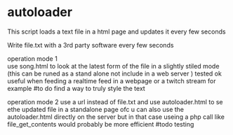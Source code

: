 # autoloader
This script loads a text file  in a html page and updates it every few seconds 

Write file.txt with a 3rd party software every few seconds 

operation mode 1  
use song.html to look at the latest form of the file in a slightly stiled mode (this can be runed as a stand alone not include in a web server ) 
tested ok useful when feeding a realtime feed in a webpage or a twitch stream for example 
#to do find a way to truly style the text 


operation mode 2
use a url instead of file.txt and use autoloader.html to se ethe updated file in a standalone page 
ofc u can also use the autoloader.html directly on the server but in that case useing a php call like file_get_contents would probably be more efficient 
#todo testing 
